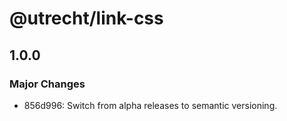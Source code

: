 # @utrecht/link-css

## 1.0.0

### Major Changes

- 856d996: Switch from alpha releases to semantic versioning.
